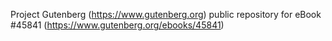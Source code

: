 Project Gutenberg (https://www.gutenberg.org) public repository for eBook #45841 (https://www.gutenberg.org/ebooks/45841)
